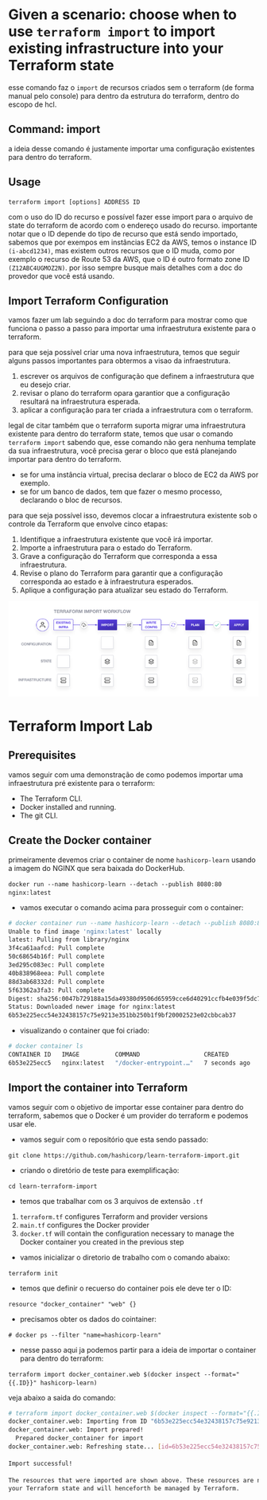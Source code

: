 # Given a scenario: choose when to use `terraform import` to import existing infrastructure into your Terraform state
esse comando faz o `import` de recursos criados sem o terraform (de forma manual pelo console) para dentro da estrutura do terraform, dentro do escopo de hcl.

## Command: import
a ideia desse comando é justamente importar uma configuração existentes para dentro do terraform.

## Usage

`terraform import [options] ADDRESS ID`

com o uso do ID do recurso e possível fazer esse import para o arquivo de state do terraform de acordo com o endereço usado do recurso. importante notar que o ID depende do tipo de recurso que está sendo importado, sabemos que por exempos em instâncias EC2 da AWS, temos o instance ID `(i-abcd1234)`, mas existem outros recursos que o ID muda, como por exemplo o recurso de Route 53 da AWS, que o ID é outro formato zone ID `(Z12ABC4UGMOZ2N)`. por isso sempre busque mais detalhes com a doc do provedor que você está usando.

## Import Terraform Configuration
vamos fazer um lab seguindo a doc do terraform para mostrar como que funciona o passo a passo para importar uma infraestrutura existente para o terraform.

para que seja possível criar uma nova infraestrutura, temos que seguir alguns passos importantes para obtermos a visao da infraestrutura.

1. escrever os arquivos de configuração que definem a infraestrutura que eu desejo criar.
2. revisar  o plano do terraform opara garantior que a configuração resultará na infraestrutura esperada.
3. aplicar a configuração para ter criada a infraestrutura com o terraform.

legal de citar também que o terraform suporta migrar uma infraestrutura existente para dentro do terraform state, temos que usar o comando `terraform import` sabendo que, esse comando não gera nenhuma template da sua infraestrutura, você precisa gerar o bloco que está planejando importar para dentro do terraform.

- se for uma instância virtual, precisa declarar o bloco de EC2 da AWS por exemplo.
- se for um banco de dados, tem que fazer o mesmo processo, declarando o bloc de recursos.

para que seja possível isso, devemos clocar a infraestrutura existente sob o controle da Terraform que envolve cinco etapas:

1. Identifique a infraestrutura existente que você irá importar.
2. Importe a infraestrutura para o estado do Terraform.
3. Grave a configuração do Terraform que corresponda a essa infraestrutura.
4. Revise o plano do Terraform para garantir que a configuração corresponda ao estado e à infraestrutura esperados.
5. Aplique a configuração para atualizar seu estado do Terraform.

![terra](https://github.com/Terraform-Tutorials/learn-terraform-associate-exam/blob/main/exam-objectives/images/terra4.png) 

# Terraform Import Lab

## Prerequisites
vamos seguir com uma demonstração de como podemos importar uma infraestrutura pré existente para o terraform:

- The Terraform CLI.
- Docker installed and running.
- The git CLI.

## Create the Docker container
primeiramente devemos criar  o container de nome `hashicorp-learn` usando a imagem do NGINX que sera baixada do DockerHub.

`docker run --name hashicorp-learn --detach --publish 8080:80 nginx:latest`

- vamos executar o comando acima para prosseguir com o container:

```bash
# docker container run --name hashicorp-learn --detach --publish 8080:80 nginx:latest
Unable to find image 'nginx:latest' locally
latest: Pulling from library/nginx
3f4ca61aafcd: Pull complete
50c68654b16f: Pull complete
3ed295c083ec: Pull complete
40b838968eea: Pull complete
88d3ab68332d: Pull complete
5f63362a3fa3: Pull complete
Digest: sha256:0047b729188a15da49380d9506d65959cce6d40291ccfb4e039f5dc7efd33286
Status: Downloaded newer image for nginx:latest
6b53e225ecc54e32438157c75e9213e351bb250b1f9bf20002523e02cbbcab37
```

- visualizando o container que foi criado:

```bash
# docker container ls
CONTAINER ID   IMAGE          COMMAND                  CREATED         STATUS         PORTS                                   NAMES
6b53e225ecc5   nginx:latest   "/docker-entrypoint.…"   7 seconds ago   Up 5 seconds   0.0.0.0:8080->80/tcp, :::8080->80/tcp   hashicorp-learn
```

## Import the container into Terraform
vamos seguir com o objetivo de importar esse container para dentro do terraform, sabemos que o Docker é um provider do terraform e podemos usar ele.

- vamos seguir com o repositório que esta sendo passado:

`git clone https://github.com/hashicorp/learn-terraform-import.git`

- criando o diretório de teste para exemplificação:

`cd learn-terraform-import`

- temos que trabalhar com os 3 arquivos de extensão  `.tf`

1. `terraform.tf` configures Terraform and provider versions
2. `main.tf` configures the Docker provider
3. `docker.tf` will contain the configuration necessary to manage the Docker container you created in the previous step

- vamos inicializar o diretorio de trabalho com o comando abaixo:

`terraform init`

- temos que definir o recuerso do container pois ele deve ter o ID:

`resource "docker_container" "web" {}`

- precisamos obter os dados do cointainer:

`# docker ps --filter "name=hashicorp-learn"`

- nesse passo aqui ja podemos partir para a ideia de importar o container para dentro do terraform:

`terraform import docker_container.web $(docker inspect --format="{{.ID}}" hashicorp-learn)`

veja abaixo a saida do comando:

```bash
# terraform import docker_container.web $(docker inspect --format="{{.ID}}" hashicorp-learn)
docker_container.web: Importing from ID "6b53e225ecc54e32438157c75e9213e351bb250b1f9bf20002523e02cbbcab37"...
docker_container.web: Import prepared!
  Prepared docker_container for import
docker_container.web: Refreshing state... [id=6b53e225ecc54e32438157c75e9213e351bb250b1f9bf20002523e02cbbcab37]

Import successful!

The resources that were imported are shown above. These resources are now in
your Terraform state and will henceforth be managed by Terraform.
```





